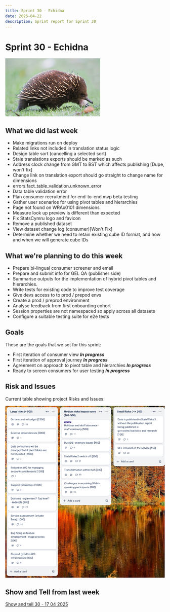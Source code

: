 ```yaml
---
title: Sprint 30 - Echidna
date: 2025-04-22
description: Sprint report for Sprint 30
---
```


# Sprint 30 - Echidna

!["A close-up side view of a short-beaked echidna walking on green grass. The animal has a rounded body covered in dark brown fur and sharp, cream-colored spines. Its long, narrow snout points downward as it moves forward on small legs."](echidna.jpg)

## What we did last week

- Make migrations run on deploy
- Related links not included in translation status logic
- Design table sort (cancelling a selected sort)
- Stale translations exports should be marked as such
- Address clock change from GMT to BST which affects publishing [Dupe, won't fix]
- Change link on translation export should go straight to change name for dimensions
- errors.fact_table_validation.unknown_error
- Data table validation error
- Plan consumer recruitment for end-to-end mvp beta testing
- Gather user scenarios for using pivot tables and hierarchies
- Page not found on WRAx0101 dimensions
- Measure look up preview is different than expected
- Fix StatsCymru logo and favicon
- Remove a published dataset
- View dataset change log (consumer)[Won't Fix]
- Determine whether we need to retain existing cube ID format, and how and when we will generate cube IDs

## What we're planning to do this week

- Prepare bi-lingual consumer screener and email
- Prepare and submit info for GEL QA (publisher side)
- Summarise outputs for the implementation of hybrid pivot tables and hierarchies.
- Write tests for existing code to improve test coverage
- Give devs access to to prod / prepod envs
- Create a prod / preprod environment
- Analyse feedback from first onboarding cohort
- Session properties are not namespaced so apply across all datasets
- Configure a suitable testing suite for e2e tests

## Goals

These are the goals that we set for this sprint:

- First iteration of consumer view <span class="badge bg-info">_**In progress**_</span>
- First iteration of approval journey <span class="badge bg-info">_**In progress**_</span>
- Agreement on approach to pivot table and hierarchies <span class="badge bg-info">_**In progress**_</span>
- Ready to screen consumers for user testing <span class="badge bg-info">_**In progress**_</span>

## Risk and Issues

Current table showing project Risks and Issues:

!["A Trello-style digital board with three columns labeled 'Large risks (> 500)', 'Medium risks Impact score (201–500)', and 'Small Risks (<= 200)'. Each column contains several cards representing different risk items. The background image features a calm lake surrounded by autumn trees with vivid orange, red, and yellow foliage reflected in the water."](riskRegister20250422.png)

## Show and Tell from last week

[Show and tell 30 - 17 04 2025](https://drive.google.com/file/d/11hilc_OhI4rHAynQOdl2VVxhV_AaBjjI/view?usp=sharing)

